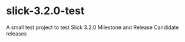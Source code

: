 # slick-3.2.0-test
A small test project to test Slick 3.2.0 Milestone and Release Candidate releases
